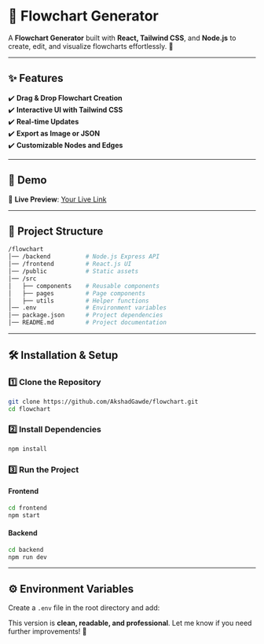 # 🌟 Flowchart Generator  

A **Flowchart Generator** built with **React, Tailwind CSS**, and **Node.js** to create, edit, and visualize flowcharts effortlessly. 🚀  

---

## ✨ Features  
✔️ **Drag & Drop Flowchart Creation**  
✔️ **Interactive UI with Tailwind CSS**  
✔️ **Real-time Updates**  
✔️ **Export as Image or JSON**  
✔️ **Customizable Nodes and Edges**  

---

## 🚀 Demo  
🔗 **Live Preview**: [Your Live Link](#)  

---

## 📂 Project Structure  

```bash
/flowchart
│── /backend          # Node.js Express API
│── /frontend         # React.js UI
│── /public           # Static assets
│── /src
│   ├── components    # Reusable components
│   ├── pages         # Page components
│   ├── utils         # Helper functions
│── .env              # Environment variables
│── package.json      # Project dependencies
│── README.md         # Project documentation
```

---

## 🛠 Installation & Setup  

### 1️⃣ Clone the Repository  
```sh
git clone https://github.com/AkshadGawde/flowchart.git
cd flowchart
```

### 2️⃣ Install Dependencies  
```sh
npm install
```

### 3️⃣ Run the Project  

#### **Frontend**  
```sh
cd frontend
npm start
```

#### **Backend**  
```sh
cd backend
npm run dev
```

---

## ⚙️ Environment Variables  
Create a `.env` file in the root directory and add:  


This version is **clean, readable, and professional**. Let me know if you need further improvements! 🚀
